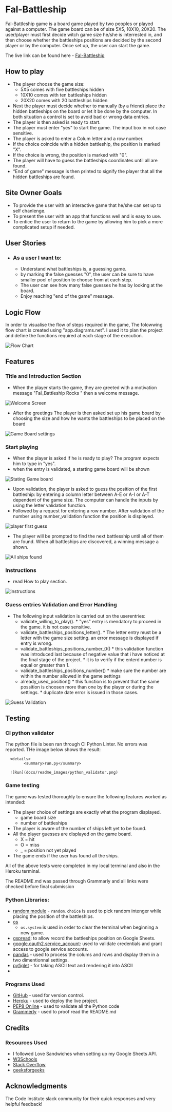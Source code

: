 # Fal-Battleship

Fal-Battleship game is a board game played by two peoples or played against a computer. The game board can be of size 5X5, 10X10, 20X20. The user/player must first decide witch game size he/she is interrested in, and then choose whether the battleships positions are decided by the second player or by the computer. Once set up, the user can start the game.  




The live link can be found here - [Fal-Battleship](https://fal-battleships-25fdad662dac.herokuapp.com/)

## How to play
- The player choose the game size:
  - 5X5 comes with five battleships hidden
  - 10X10 comes with ten battleships hidden
  - 20X20 comes with 20 battleships hidden
- Next the player must decide whether to manually (by a friend) place the hidden battleships on the board or let it be done by the computer. In both situation a control is set to avoid bad or wrong data entries.
- The player is then asked is ready to start.
- The player must enter "yes" to start the game. The input box in not case sensitive.
- The player is asked to enter a Colum letter and a row number.
- If the choice coincide with a hidden battleship, the position is marked "X".
- If the choice is wrong, the position is marked with "0".
- The player will have to guess the battleships coordinates until all are found.
- “End of game" message is then printed to signify the player that all the hidden battleships are found.



## Site Owner Goals
- To provide the user with an interactive game that he/she can set up to self chanlenge.
- To present the user with an app that functions well and is easy to use. 
- To entice the user to return to the game by allowing him to pick a more complicated setup if needed.

## User Stories

- ### As a user I want to:
  - Understand what battleships is, a guessing game.
  - by marking the false guesses "0", the user can be sure to have smaller pool of position to choose from at each step. 
  - The user can see how many false guesses he has by looking at the board.
  - Enjoy reaching "end of the game" message.

## Logic Flow

In order to visualise the flow of steps required in the game, The folowwing flow chart is created using "app.diagrams.net". I used it to plan the project and define the functions required at each stage of the execution.

![Flow Chart](docs/readme_images/flow_chart.png)


## Features 

### Title and Introduction Section
- When the player starts the game, they are greeted with a motivation message "Fal_Battleship Rocks " then a welcome message. 

![Welcome Screen](docs/readme_images/intro.png)

- After the greetings The player is then asked set up his game board by choosing the size and how he wants the battleships to be placed on the board 

![Game Board settings](docs/readme_images/settings.png)

### Start playing
- When the player is asked if he is ready to play?  The program expects him to type in "yes".  
- when the entry is validated, a starting game board will be shown 

![Stating Game board](docs/readme_images/starting_board.png)

- Upon validation, the player is asked to guess the position of the first battleship: by entering a column letter between A-E or A-I or A-T dependent of the game size. The computer can handle the inputs by using the letter validation function.
- Followed by a request for entering a row number. After validation of the number using number_validation function the position is displayed.  

![player first guess](docs/readme_images/guessing_ship_1.png)

- The player will be prompted to find the next battlesship until all of them are found. When all battleships are discovered, a winning message a shown. 

![All ships found](docs/readme_images/win.png)

### Instructions
- read How to play section.

![instructions](docs/readme_images/Instructions.png)


### Guess entries Validation and Error Handling
- The following input validation is carried out on the userentries:
  - validate_willing_to_play().
        * "yes" entry is mendatory to proceed in the game. it is not case sensitive.  
  - validate_battleships_positions_letter().
        *  The letter entry must be a letter with the game size setting. an error message is displayed if entry is wrong. 
  - validate_battleships_positions_number_0()
        * this validation function was introduced last because of negative value that i have noticed at the final stage of the project.
        * it is to verify if the enterd number is equal or greater than 1. 
  - validate_battleships_positions_number()
        * make sure the number are within the number allowed in the game settings
  - already_used_position()
        * this function is to prevent that the same possition is choosen more than one by the player or during the settings.
        * duplicate date error is issued in those cases.
  

![Guess Validation](docs/readme_images/duplicate_data.png)


## Testing

### CI python validator

The python file is been ran through CI Python Linter. No errors was reported. THe image below shows the result:

      <details>
            <summary>run.py</summary>

      ![Run](docs/readme_images/python_validator.png)

### Game testing

The game was tested thoroughly to ensure the following features worked as intended:
- The player choice of settings are exactly what the program displayed.
    * game board size
    * number of battleships
- The player is aware of the number of ships left yet to be found.
- All the player guesses are displayed on the game board.
    * X = hit
    * O = miss
    * _ = position not yet played
- The game ends if the user has found all the ships.

All of the above tests were completed in my local terminal and also in the Heroku terminal.

The README.md was passed through Grammarly and all links were checked before final submission

### Python Libraries:

- [random module](https://docs.python.org/3/library/random.html) - `random.choice` is used to pick random intenger while placing the position of the battleships.
- [os](https://docs.python.org/3/library/os.html?highlight=os#module-os) 
  - `os.system` is used in order to clear the terminal when beginning a new game.  
- [gspread](https://pypi.org/project/gspread/): to allow record the battleships position on Google Sheets. 
- [google.oauth2.service_account](https://google-auth.readthedocs.io/en/stable/index.html):  used to validate credentials and grant access to google service accounts.
- [pandas](https://pypi.org/project/pandas/) - used to process the colums and rows and display them in a two dimentionnal settings.  
- [pyfiglet](https://pypi.org/project/pyfiglet/0.7/) - for taking ASCII text and rendering it into ASCII
- 

### Programs Used

- [GitHub](https://github.com/) - used for version control.
- [Heroku](https://dashboard.heroku.com/apps) -  used to deploy the live project.
- [PEP8 Online](http://pep8online.com/) - used to validate all the Python code
- [Grammerly](https://app.grammarly.com/) - used to proof read the README.md

## Credits 
### Resources Used

- I followed Love Sandwiches when setting up my Google Sheets API.
- [W3Schools](https://www.w3schools.com/)  
- [Stack Overflow](https://stackoverflow.com/) 
- [geeksforgeeks](https://www.geeksforgeeks.org/)


## Acknowledgments

The Code Institute slack community for their quick responses and very helpful feedback!
